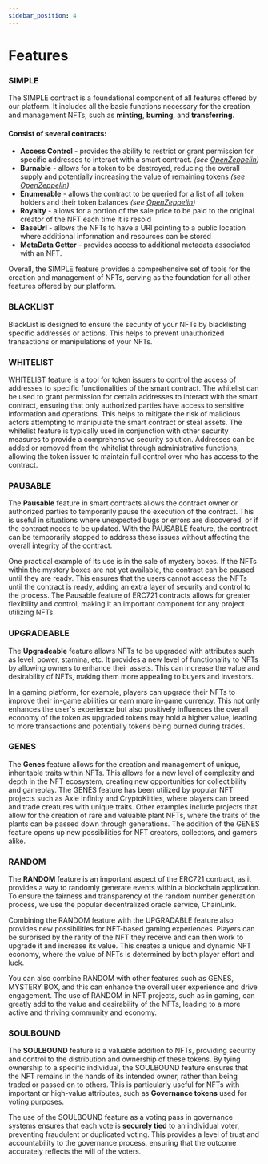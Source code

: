 ```yaml
---
sidebar_position: 4
---
```



# Features

### SIMPLE

The SIMPLE contract is a foundational component of all features offered by our platform. It includes all the basic functions necessary for the creation and management NFTs, such as **minting**, **burning**, and **transferring**.

#### Consist of several contracts:
- **Access Control** - provides the ability to restrict or grant permission for specific addresses to interact with a smart contract. _(see [OpenZeppelin](https://docs.openzeppelin.com/contracts/4.x/access-control))_
- **Burnable** -  allows for a token to be destroyed, reducing the overall supply and potentially increasing the value of remaining tokens _(see [OpenZeppelin](https://docs.openzeppelin.com/contracts/4.x/api/token/erc721#ERC721Burnable))_
- **Enumerable** - allows the contract to be queried for a list of all token holders and their token balances _(see [OpenZeppelin](https://docs.openzeppelin.com/contracts/4.x/api/token/erc721#ERC721Enumerable))_
- **Royalty** - allows for a portion of the sale price to be paid to the original creator of the NFT each time it is resold
- **BaseUrl** - allows the NFTs to have a URI pointing to a public location where additional information and resources can be stored
- **MetaData Getter** - provides access to additional metadata associated with an NFT.

<!-- The SIMPLE feature consists of several contracts, including **Access Control** (see [OpenZeppelin](https://docs.openzeppelin.com/contracts/4.x/access-control)), **Burnable** (see [OpenZeppelin](https://docs.openzeppelin.com/contracts/4.x/api/token/erc721#ERC721Burnable)), **Enumerable** (see [OpenZeppelin](https://docs.openzeppelin.com/contracts/4.x/api/token/erc721#ERC721Enumerable)), **Royalty**, **BaseUrl**, and **MetaData Getter**. The **Access Control** contract provides the ability to restrict or grant permission for specific addresses to interact with a smart contract, while the **Burnable** contract allows for NFTs to be destroyed, reducing the overall supply and potentially increasing the value of remaining tokens. The **Enumerable** contract enables the contract to be queried for a list of all token holders and their token balances, and the **Royalty** contract allows for a portion of the sale price to be paid to the original creator of the NFT each time it is resold. The **BaseUrl** contract enables NFTs to have a URI pointing to a public location where additional information and resources can be stored, and the **MetaData** Getter contract provides access to additional metadata associated with an NFT. -->

Overall, the SIMPLE feature provides a comprehensive set of tools for the creation and management of NFTs, serving as the foundation for all other features offered by our platform.


### BLACKLIST

BlackList is designed to ensure the security of your NFTs by blacklisting specific addresses or actions. This helps to prevent unauthorized transactions or manipulations of your NFTs.


### WHITELIST

WHITELIST feature is a tool for token issuers to control the access of addresses to specific functionalities of the smart contract. The whitelist can be used to grant permission for certain addresses to interact with the smart contract, ensuring that only authorized parties have access to sensitive information and operations. This helps to mitigate the risk of malicious actors attempting to manipulate the smart contract or steal assets. The whitelist feature is typically used in conjunction with other security measures to provide a comprehensive security solution. Addresses can be added or removed from the whitelist through administrative functions, allowing the token issuer to maintain full control over who has access to the contract.


### PAUSABLE

The **Pausable** feature in smart contracts allows the contract owner or authorized parties to temporarily pause the execution of the contract. This is useful in situations where unexpected bugs or errors are discovered, or if the contract needs to be updated. With the PAUSABLE feature, the contract can be temporarily stopped to address these issues without affecting the overall integrity of the contract.

One practical example of its use is in the sale of mystery boxes. If the NFTs within the mystery boxes are not yet available, the contract can be paused until they are ready. This ensures that the users cannot access the NFTs until the contract is ready, adding an extra layer of security and control to the process. The Pausable feature of ERC721 contracts allows for greater flexibility and control, making it an important component for any project utilizing NFTs.


### UPGRADEABLE

The **Upgradeable** feature allows NFTs to be upgraded with attributes such as level, power, stamina, etc. It provides a new level of functionality to NFTs by allowing owners to enhance their assets. This can increase the value and desirability of NFTs, making them more appealing to buyers and investors.

In a gaming platform, for example, players can upgrade their NFTs to improve their in-game abilities or earn more in-game currency. This not only enhances the user's experience but also positively influences the overall economy of the token as upgraded tokens may hold a higher value, leading to more transactions and potentially tokens being burned during trades.


### GENES

The **Genes** feature allows for the creation and management of unique, inheritable traits within NFTs. This allows for a new level of complexity and depth in the NFT ecosystem, creating new opportunities for collectibility and gameplay. The GENES feature has been utilized by popular NFT projects such as Axie Infinity and CryptoKitties, where players can breed and trade creatures with unique traits. Other examples include projects that allow for the creation of rare and valuable plant NFTs, where the traits of the plants can be passed down through generations. The addition of the GENES feature opens up new possibilities for NFT creators, collectors, and gamers alike.


### RANDOM

The **RANDOM** feature is an important aspect of the ERC721 contract, as it provides a way to randomly generate events within a blockchain application. To ensure the fairness and transparency of the random number generation process, we use the popular decentralized oracle service, ChainLink.

Combining the RANDOM feature with the UPGRADABLE feature also provides new possibilities for NFT-based gaming experiences. Players can be surprised by the rarity of the NFT they receive and can then work to upgrade it and increase its value. This creates a unique and dynamic NFT economy, where the value of NFTs is determined by both player effort and luck.

You can also combine RANDOM with other features such as GENES, MYSTERY BOX, and this can enhance the overall user experience and drive engagement. The use of RANDOM in NFT projects, such as in gaming, can greatly add to the value and desirability of the NFTs, leading to a more active and thriving community and economy.


### SOULBOUND

The **SOULBOUND** feature is a valuable addition to NFTs, providing security and control to the distribution and ownership of these tokens. By tying ownership to a specific individual, the SOULBOUND feature ensures that the NFT remains in the hands of its intended owner, rather than being traded or passed on to others. This is particularly useful for NFTs with important or high-value attributes, such as **Governance tokens** used for voting purposes.

The use of the SOULBOUND feature as a voting pass in governance systems ensures that each vote is **securely tied** to an individual voter, preventing fraudulent or duplicated voting. This provides a level of trust and accountability to the governance process, ensuring that the outcome accurately reflects the will of the voters.
